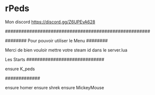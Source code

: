 # rPeds
Mon discord https://discord.gg/Z6UPEvA628

######################################################

######## Pour pouvoir utiliser le Menu ########

Merci de bien vouloir mettre votre steam id dans le server.lua

Les Starts 
#############################

ensure K_peds

#############

ensure homer
ensure shrek 
ensure MickeyMouse
